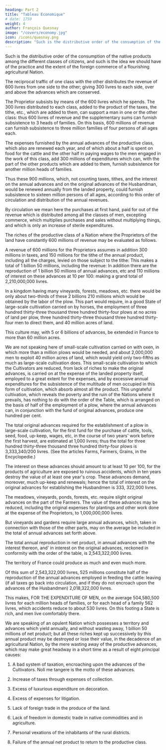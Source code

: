 ```yaml
---
heading: Part 2
title: "Tableau Economique"
# date: 1759
weight: 4
author: François Quesnay
image: "/covers/economy.jpg"
icon: /icons/quesnay.png
description: "Such is the distributive order of the consumption of the native products among the different classes of citizens, and such is the idea we should have of the practice and the extent of the foreign commerce of a flourishing agricultural Nation"
---
```



Such is the distributive order of the consumption of the native products among the different classes of citizens, and such is the idea we should have of the practice and the extent of the foreign commerce of a flourishing agricultural Nation.

The reciprocal traffic of one class with the other distributes the revenue of 600 livres from one side to the other; giving 300 livres to each side, over and above the advances which are conserved. 

The Proprietor subsists by means of the 600 livres which he spends. The 300 livres distributed to each class, added to the product of the taxes, the tithe, etc., which are added to them, can support a man in one or the other class: thus 600 livres of revenue and the supplementary sums can furnish subsistence to 3 heads of families. On this basis, 600 millions of revenue can furnish subsistence to three million families of four persons of all ages each.

The expenses furnished by the annual advances of the productive class, which also are renewed each year, and of which about a half is spent on food for the cattle and the other half in paying wages to the men engaged in the work of this class, add 300 millions of expenditures which can, with the part of the other products which are added to them, furnish subsistence for another million heads of families.

Thus these 900 millions, which, not counting taxes, tithes, and the interest on the annual advances and on the original advances of the Husbandman, would be renewed annually from the landed property, could furnish subsistence to sixteen million persons of all ages, according to this order of circulation and distribution of the annual revenues.

By circulation we mean here the purchases at first hand, paid for out of the revenue which is distributed among all the classes of men, excepting commerce, which multiplies purchases and sales without multiplying things, and which is only an increase of sterile expenditures.

The riches of the productive class of a Nation where the Proprietors of the land have constantly 600 millions of revenue may be evaluated as follows.

A revenue of 600 millions for the Proprietors assumes in addition 300 millions in taxes, and 150 millions for the tithe of the annual product, including all the charges, levied on those subject to the tithe: This makes a total of 1 billion 50 millions, including the revenue: In addition there are the reproduction of 1 billion 50 millions of annual advances, etc and 110 millions of interest on these advances at 10 per 100: making a grand total of 2,210,000,000 livres.

In a kingdom having many vineyards, forests, meadows, etc. there would be only about two-thirds of these 2 billions 210 millions which would be obtained by the labor of the plow. This part would require, in a good State of large-scale cultivation carried on by horses, the employment of three hundred thirty-three thousand three hundred thirty-four plows at no acres of land per plow, three hundred thirty-three thousand three hundred thirty-four men to direct them, and 40 million acres of land.

This culture may, with 5 or 6 billions of advances, be extended in France to more than 60 million acres.

We are not speaking here of small-scale cultivation carried on with oxen, in which more than a million plows would be needed, and about 2,000,000 men to exploit 40 million acres of land, which would yield only two-fifths as much as large-scale cultivation does. This small-scale cultivation to which the Cultivators are reduced, from lack of riches to make the original advances, is carried on at the expense of the landed property itself, employed to a great extent for the expenses, and by excessive annual expenditures for the subsistence of the multitude of men occupied in this form of cultivation, which absorb almost all the product. This ungrateful cultivation, which reveals the poverty and the ruin of the Nations where it prevails, has nothing to do with the order of the Table, which is arranged on the basis of half of the employment of a plow, where the annual advances can, in conjunction with the fund of original advances, produce one hundred per cent.

The total original advances required for the establishment of a plow in large-scale cultivation, for the first fund for the purchase of cattle, tools, seed, food, up-keep, wages, etc, in the course of two years' work before the first harvest, are estimated at 1,000 livres; thus the total for three hundred thirty-three thousand three hundred thirty-four plows is 3,333,340/200 livres. (See the articles Farms, Farmers, Grains, in the Encyclopedie.)

The interest on these advances should amount to at least 10 per 100, for the products of agriculture are exposed to ruinous accidents, which in ten years destroy the value of at least one year's crop. These advances demand, moreover, much up-keep and renewals; hence the total of interest on the original advances for establishing the Husbandmen is 333, 322,000 livres.

The meadows, vineyards, ponds, forests, etc. require slight original advances on the part of the Farmers. The value of these advances may be reduced, including the original expenses for plantings and other work done at the expense of the Proprietors, to 1,000,000,000 livres.

But vineyards and gardens require large annual advances, which, taken in connection with those of the other parts, may on the average be included in the total of annual advances set forth above.

The total annual reproduction in net product, in annual advances with the interest thereon, and' in interest on the original advances, reckoned in conformity with the order of the table, is 2,543,322,000 livres.

The territory of France could produce as much and even much more.

Of this sum of 2,543,322,000 livres, 525 millions constitute half of the reproduction of the annual advances employed in feeding the cattle: leaving (if all taxes go back into circulation, and if they do not encroach upon the advances of the Husbandmen) 2,018,322,000 livres.

This makes, FOR THE EXPENDITURE OF MEN, on the average 504,580,500 livres for each million heads of families, or for each head of a family 562 livres, which accidents reduce to about 530 livres. On this footing a State is rich, and men live comfortably there.

We are speaking of an opulent Nation which possesses a territory and advances which yield annually, and without wasting away, 1 billion 50 millions of net product; but all these riches kept up successively by this annual product may be destroyed or lose their value, in the decadence of an agricultural Nation, by the mere wasting away of the productive advances, which may make great headway in a short time as a result of eight principal causes:

1. A bad system of taxation, encroaching upon the advances of the Cultivators. Noli me tangere is the motto of these advances.

2. Increase of taxes through expenses of collection.

3. Excess of luxurious expenditure on decoration.

4. Excess of expenses for litigation.

5. Lack of foreign trade in the produce of the land.

6. Lack of freedom in domestic trade in native commodities and in agriculture.

7. Personal vexations of the inhabitants of the rural districts.

8. Failure of the annual net product to return to the productive class.
